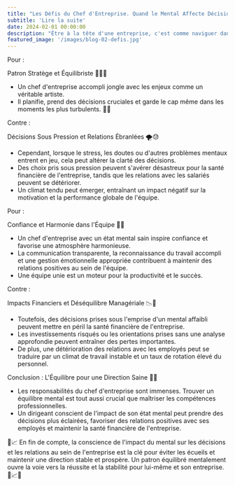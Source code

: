 ```yaml
---
title: "Les Défis du Chef d'Entreprise. Quand le Mental Affecte Décisions et Relations"
subtitle: 'Lire la suite'
date: 2024-02-01 00:00:00
description: "Être à la tête d'une entreprise, c'est comme naviguer dans un brouillard parfois, visibilité est parfaite, mais d'autres fois, on avance à tâtons.Si l'image du patron est souvent associée à la sagesse et à la confiance, la réalité est que même les plus aguerris peuvent être affectés par un mental fragilisé, impactant ainsi leurs choix et la dynamique de l'entreprise."
featured_image: '/images/blog-02-defis.jpg'
---
```

Pour : 

Patron Stratège et Équilibriste 🤹‍♂️💼
* Un chef d'entreprise accompli jongle avec les enjeux comme un véritable artiste. 
* Il planifie, prend des décisions cruciales et garde le cap même dans les moments les plus turbulents. 💼💡 


Contre : 

Décisions Sous Pression et Relations Ébranlées 🌪️😓
* Cependant, lorsque le stress, les doutes ou d'autres problèmes mentaux entrent en jeu, cela peut altérer la clarté des décisions. 
* Des choix pris sous pression peuvent s'avérer désastreux pour la santé financière de l'entreprise, tandis que les relations avec les salariés peuvent se détériorer. 
* Un climat tendu peut émerger, entraînant un impact négatif sur la motivation et la performance globale de l'équipe. 

Pour : 

Confiance et Harmonie dans l'Équipe 🌟👥
* Un chef d'entreprise avec un état mental sain inspire confiance et favorise une atmosphère harmonieuse. 
* La communication transparente, la reconnaissance du travail accompli et une gestion émotionnelle appropriée contribuent à maintenir des relations positives au sein de l'équipe. 
* Une équipe unie est un moteur pour la productivité et le succès. 

Contre : 

Impacts Financiers et Déséquilibre Managériale 📉💸
* Toutefois, des décisions prises sous l'emprise d'un mental affaibli peuvent mettre en péril la santé financière de l'entreprise. 
* Les investissements risqués ou les orientations prises sans une analyse approfondie peuvent entraîner des pertes importantes. 
* De plus, une détérioration des relations avec les employés peut se traduire par un climat de travail instable et un taux de rotation élevé du personnel. 

Conclusion : L'Équilibre pour une Direction Saine 🌟💼

* Les responsabilités du chef d'entreprise sont immenses. Trouver un équilibre mental est tout aussi crucial que maîtriser les compétences professionnelles. 
* Un dirigeant conscient de l'impact de son état mental peut prendre des décisions plus éclairées, favoriser des relations positives avec ses employés et maintenir la santé financière de l'entreprise. 

🚀📈 En fin de compte, la conscience de l'impact du mental sur les décisions et les relations au sein de l'entreprise est la clé pour éviter les écueils et maintenir une direction stable et prospère. 
Un patron équilibré mentalement ouvre la voie vers la réussite et la stabilité pour lui-même et son entreprise. 🚀📈🧠
